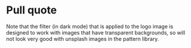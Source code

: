 # Pull quote

Note that the filter (in dark mode) that is applied to the logo image is designed to work with images that have transparent backgrounds, so will not look very good with unsplash images in the pattern library.
